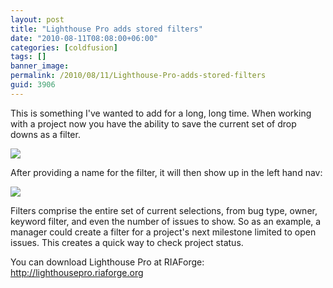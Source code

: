 ```yaml
---
layout: post
title: "Lighthouse Pro adds stored filters"
date: "2010-08-11T08:08:00+06:00"
categories: [coldfusion]
tags: []
banner_image: 
permalink: /2010/08/11/Lighthouse-Pro-adds-stored-filters
guid: 3906
---
```


This is something I've wanted to add for a long, long time. When working with a project now you have the ability to save the current set of drop downs as a filter. 

<img src="https://static.raymondcamden.com/images/Screen shot 2010-08-11 at 6.39.06 AM.png" />

After providing a name for the filter, it will then show up in the left hand nav:

<img src="https://static.raymondcamden.com/images/cfjedi/Screen shot 2010-08-11 at 6.38.35 AM.png" />

Filters comprise the entire set of current selections, from bug type, owner, keyword filter, and even the number of issues to show. So as an example, a manager could create a filter for a project's next milestone limited to open issues. This creates a quick way to check project status.

You can download Lighthouse Pro at RIAForge: <a href="http://lighthousepro.riaforge.org">http://lighthousepro.riaforge.org</a>